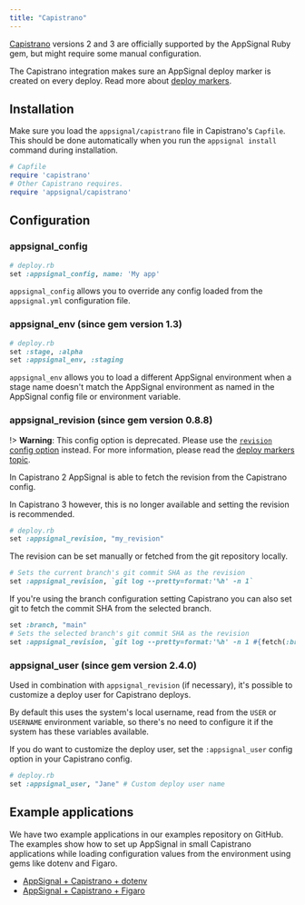 ```yaml
---
title: "Capistrano"
---
```


[Capistrano](http://capistranorb.com/) versions 2 and 3 are officially
supported by the AppSignal Ruby gem, but might require some manual
configuration.

The Capistrano integration makes sure an AppSignal deploy marker is created on
every deploy. Read more about
[deploy markers](/appsignal/terminology.html#markers).

## Installation

Make sure you load the `appsignal/capistrano` file in Capistrano's `Capfile`.
This should be done automatically when you run the `appsignal install` command
during installation.

```ruby
# Capfile
require 'capistrano'
# Other Capistrano requires.
require 'appsignal/capistrano'
```

## Configuration

### appsignal_config

```ruby
# deploy.rb
set :appsignal_config, name: 'My app'
```

`appsignal_config` allows you to override any config loaded from the
`appsignal.yml` configuration file.

### appsignal_env (since gem version 1.3)

```ruby
# deploy.rb
set :stage, :alpha
set :appsignal_env, :staging
```

`appsignal_env` allows you to load a different AppSignal environment when a
stage name doesn't match the AppSignal environment as named in the AppSignal
config file or environment variable.

### appsignal_revision (since gem version 0.8.8)

!> **Warning**: This config option is deprecated. Please use the [`revision` config option](/ruby/configuration/options.html#option-revision) instead. For more information, please read the [deploy markers topic](/application/markers/deploy-markers.html).

In Capistrano 2 AppSignal is able to fetch the revision from the Capistrano
config.

In Capistrano 3 however, this is no longer available and setting the
revision is recommended.

```ruby
# deploy.rb
set :appsignal_revision, "my_revision"
```

The revision can be set manually or fetched from the git repository locally.

```ruby
# Sets the current branch's git commit SHA as the revision
set :appsignal_revision, `git log --pretty=format:'%h' -n 1`
```

If you're using the branch configuration setting Capistrano you can also set
git to fetch the commit SHA from the selected branch.

```ruby
set :branch, "main"
# Sets the selected branch's git commit SHA as the revision
set :appsignal_revision, `git log --pretty=format:'%h' -n 1 #{fetch(:branch)}`
```

### appsignal_user (since gem version 2.4.0)

Used in combination with `appsignal_revision` (if necessary), it's possible to customize a deploy user for Capistrano deploys.

By default this uses the system's local username, read from the `USER` or `USERNAME` environment variable, so there's no need to configure it if the system has these variables available.

If you do want to customize the deploy user, set the `:appsignal_user` config option in your Capistrano config.

```ruby
# deploy.rb
set :appsignal_user, "Jane" # Custom deploy user name
```

## Example applications

We have two example applications in our examples repository on GitHub. The
examples show how to set up AppSignal in small Capistrano applications while
loading configuration values from the environment using gems like dotenv and
Figaro.

- [AppSignal + Capistrano + dotenv][example-dotenv-app]
- [AppSignal + Capistrano + Figaro][example-figaro-app]

[example-dotenv-app]: https://github.com/appsignal/appsignal-examples/tree/capistrano+dotenv
[example-figaro-app]: https://github.com/appsignal/appsignal-examples/tree/capistrano+figaro
